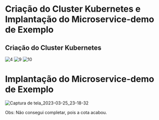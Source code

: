# Criação do Cluster Kubernetes e Implantação do Microservice-demo de Exemplo

## Criação do Cluster Kubernetes
![4](https://user-images.githubusercontent.com/47903743/227752065-782d09da-bb6a-450f-9628-7d667bc2d9d2.png)
![9](https://user-images.githubusercontent.com/47903743/227752071-b47edc72-44c0-4096-b651-8c1ee49b00e3.png)
![10](https://user-images.githubusercontent.com/47903743/227752075-981f4e8d-d0c0-4121-a214-0063ce4ebfa9.png)

# Implantação do Microservice-demo de Exemplo
![Captura de tela_2023-03-25_23-18-32](https://user-images.githubusercontent.com/47903743/227752100-0ac9155e-7da5-4b0d-a26b-2b9a56b57c92.png)

Obs: Não consegui completar, pois a cota acabou. 

